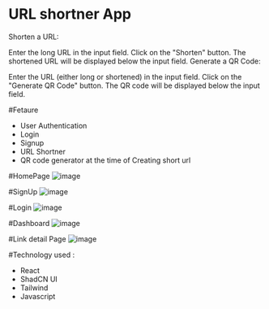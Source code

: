# URL shortner App

Shorten a URL:

Enter the long URL in the input field.
Click on the "Shorten" button.
The shortened URL will be displayed below the input field.
Generate a QR Code:

Enter the URL (either long or shortened) in the input field.
Click on the "Generate QR Code" button.
The QR code will be displayed below the input field.

#Fetaure
- User Authentication
- Login
- Signup
- URL Shortner
- QR code generator at the time of Creating short url


 
#HomePage
![image](https://github.com/allaboutraj/url-shortner/assets/49842899/30f3d98b-f7c9-484e-bae6-85c0c4711cae)

#SignUp
![image](https://github.com/allaboutraj/url-shortner/assets/49842899/c189f176-0705-4f77-b6e4-5dafbadc6a10)

#Login
![image](https://github.com/allaboutraj/url-shortner/assets/49842899/908adc57-aecb-4c3a-a532-3ebc64cfe77e)

#Dashboard
![image](https://github.com/allaboutraj/url-shortner/assets/49842899/548c8dc0-7090-498b-a003-a6822a19e719)

#Link detail Page
![image](https://github.com/allaboutraj/url-shortner/assets/49842899/cc296365-4493-4bb5-887f-c469f797ba9b)

#Technology used :
- React
- ShadCN UI
- Tailwind
- Javascript


